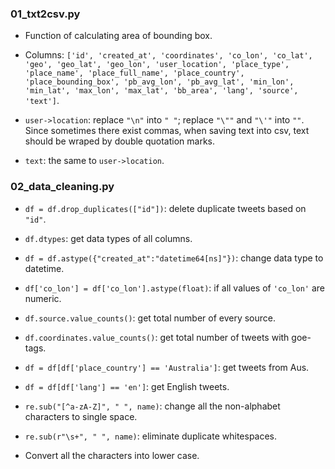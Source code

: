 ### 01_txt2csv.py

- Function of calculating area of bounding box.

- Columns: `['id', 'created_at', 'coordinates', 'co_lon', 'co_lat', 'geo', 'geo_lat',
       'geo_lon', 'user_location', 'place_type', 'place_name',
       'place_full_name', 'place_country', 'place_bounding_box', 'pb_avg_lon',
       'pb_avg_lat', 'min_lon', 'min_lat', 'max_lon', 'max_lat', 'bb_area',
       'lang', 'source', 'text']`.
       
- `user->location`: replace `"\n"` into `" "`; replace `"\""` and `"\'"` into `""`. Since sometimes there exist commas, when saving text into csv, text should be wraped by double quotation marks.

- `text`: the same to `user->location`.

### 02_data_cleaning.py

- `df = df.drop_duplicates(["id"])`: delete duplicate tweets based on `"id"`.

- `df.dtypes`: get data types of all columns.

- `df = df.astype({"created_at":"datetime64[ns]"})`: change data type to datetime.

- `df['co_lon'] = df['co_lon'].astype(float)`: if all values of `'co_lon'` are numeric.

- `df.source.value_counts()`: get total number of every source.

- `df.coordinates.value_counts()`: get total number of tweets with goe-tags.

- `df = df[df['place_country'] == 'Australia']`: get tweets from Aus.

- `df = df[df['lang'] == 'en']`: get English tweets.

- `re.sub("[^a-zA-Z]", " ", name)`: change all the non-alphabet characters to single space.

- `re.sub(r"\s+", " ", name)`: eliminate duplicate whitespaces.

- Convert all the characters into lower case.
